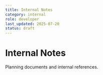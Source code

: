 ```yaml
---
title: Internal Notes
category: internal
role: developer
last_updated: 2025-07-20
status: draft
---
```


# Internal Notes

Planning documents and internal references.